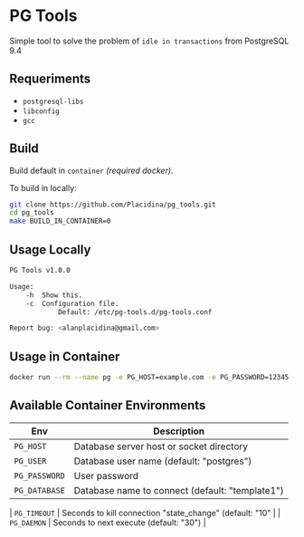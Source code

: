 # PG Tools

Simple tool to solve the problem of `idle in transactions` from PostgreSQL 9.4

## Requeriments

* `postgresql-libs`
* `libconfig`
* `gcc`

## Build

Build default in `container` _(required docker)_.

To build in locally:

```sh
git clone https://github.com/Placidina/pg_tools.git
cd pg_tools
make BUILD_IN_CONTAINER=0
```

## Usage Locally

```sh
PG Tools v1.0.0

Usage:
	-h	Show this.
	-c	Configuration file.
			Default: /etc/pg-tools.d/pg-tools.conf

Report bug: <alanplacidina@gmail.com>
```

## Usage in Container

```sh
docker run --rm --name pg -e PG_HOST=example.com -e PG_PASSWORD=12345 -d placidina/pg-tools:latest
```

## Available Container Environments

| Env | Description |
|---|---|
| `PG_HOST` | Database server host or socket directory |
| `PG_USER` | Database user name (default: "postgres") |
| `PG_PASSWORD` | User password |
| `PG_DATABASE` | Database name to connect (default: "template1") |

| `PG_TIMEOUT` | Seconds to kill connection "state_change" (default: "10" |
| `PG_DAEMON` | Seconds to next execute (default: "30") |
